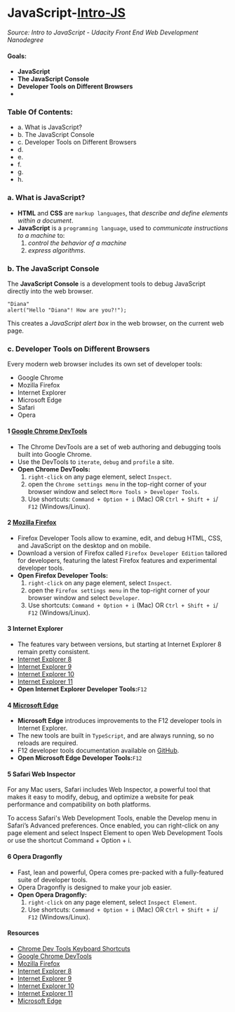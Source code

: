 # JavaScript-[Intro-JS](-Intro-to-JavaScript)
_Source: Intro to JavaScript - Udacity Front End Web Development Nanodegree_

#### Goals:
- __JavaScript__
- __The JavaScript Console__
- __Developer Tools on Different Browsers__
- 

### Table Of Contents:
- a. What is JavaScript?
- b. The JavaScript Console
- c. Developer Tools on Different Browsers
- d. 
- e. 
- f. 
- g. 
- h. 

### a. What is JavaScript?
- __HTML__ and __CSS__ are `markup languages`, that _describe and define elements within a document_. 
- __JavaScript__ is a `programming language`, used to _communicate instructions to a machine_ to:
    1) _control the behavior of a machine_ 
    2) _express algorithms_.

### b. The JavaScript Console
The __JavaScript Console__ is a development tools to debug JavaScript directly into the web browser.
```
"Diana"
alert("Hello "Diana"! How are you?!");
```
This creates a _JavaScript alert box_ in the web browser, on the current web page.

### c. Developer Tools on Different Browsers
Every modern web browser includes its own set of developer tools:
- Google Chrome
- Mozilla Firefox
- Internet Explorer
- Microsoft Edge
- Safari
- Opera

#### 1 [Google Chrome DevTools](https://developers.google.com/web/tools/chrome-devtools/)
- The Chrome DevTools are a set of web authoring and debugging tools built into Google Chrome. 
- Use the DevTools to `iterate`, `debug` and `profile` a site. 
- __Open Chrome DevTools:__
  1) `right-click` on any page element, select `Inspect`. 
  2) open the `Chrome settings menu` in the top-right corner of your browser window and select `More Tools > Developer Tools`. 
  3) Use shortcuts: `Command + Option + i` (Mac) OR `Ctrl + Shift + i`/ `F12` (Windows/Linux).

#### 2 [Mozilla Firefox](https://developer.mozilla.org/en-US/docs/Tools)
- Firefox Developer Tools allow to examine, edit, and debug HTML, CSS, and JavaScript on the desktop and on mobile. 
- Download a version of Firefox called `Firefox Developer Edition` tailored for developers, featuring the latest Firefox features and experimental developer tools. 
- __Open Firefox Developer Tools:__
  1) `right-click` on any page element, select `Inspect`. 
  2) open the `Firefox settings menu` in the top-right corner of your browser window and select `Developer`. 
  3) Use shortcuts: `Command + Option + i` (Mac) OR `Ctrl + Shift + i`/ `F12` (Windows/Linux).

#### 3 Internet Explorer
- The features vary between versions, but starting at Internet Explorer 8 remain pretty consistent.
- [Internet Explorer 8](https://msdn.microsoft.com/en-us/library/dd565628.aspx)
- [Internet Explorer 9](https://docs.microsoft.com/en-us/previous-versions/windows/internet-explorer/ie-developer/samples/gg589512(v=vs.85))
- [Internet Explorer 10](https://docs.microsoft.com/en-us/previous-versions/windows/internet-explorer/ie-developer/dev-guides/hh673549(v=vs.85))
- [Internet Explorer 11](https://docs.microsoft.com/en-us/previous-versions/windows/internet-explorer/ie-developer/dev-guides/bg182636(v=vs.85))
- __Open Internet Explorer Developer Tools:__`F12`

#### 4 [Microsoft Edge]( https://docs.microsoft.com/en-gb/microsoft-edge/devtools-guide)
- __Microsoft Edge__ introduces improvements to the F12 developer tools in Internet Explorer. 
- The new tools are built in `TypeScript`, and are always running, so no reloads are required. 
- F12 developer tools documentation available on [GitHub](https://github.com/MicrosoftDocs/edge-developer). 
- __Open Microsoft Edge Developer Tools:__`F12`

#### 5 Safari Web Inspector
For any Mac users, Safari includes Web Inspector, a powerful tool that makes it easy to modify, debug, and optimize a website for peak performance and compatibility on both platforms. 

To access Safari's Web Development Tools, enable the Develop menu in Safari’s Advanced preferences. Once enabled, you can right-click on any page element and select Inspect Element to open Web Development Tools or use the shortcut Command + Option + i.

#### 6 Opera Dragonfly
- Fast, lean and powerful, Opera comes pre-packed with a fully-featured suite of developer tools. 
- Opera Dragonfly is designed to make your job easier. 
- __Open Opera Dragonfly:__
  1) `right-click` on any page element, select `Inspect Element`. 
  2) Use shortcuts: `Command + Option + i` (Mac) OR `Ctrl + Shift + i`/ `F12` (Windows/Linux).

#### Resources 
- [Chrome Dev Tools Keyboard Shortcuts](https://developers.google.com/web/tools/chrome-devtools/shortcuts)
- [Google Chrome DevTools](https://developers.google.com/web/tools/chrome-devtools/)
- [Mozilla Firefox](https://developer.mozilla.org/en-US/docs/Tools)
- [Internet Explorer 8](https://msdn.microsoft.com/en-us/library/dd565628.aspx)
- [Internet Explorer 9](https://docs.microsoft.com/en-us/previous-versions/windows/internet-explorer/ie-developer/samples/gg589512(v=vs.85))
- [Internet Explorer 10](https://docs.microsoft.com/en-us/previous-versions/windows/internet-explorer/ie-developer/dev-guides/hh673549(v=vs.85))
- [Internet Explorer 11](https://docs.microsoft.com/en-us/previous-versions/windows/internet-explorer/ie-developer/dev-guides/bg182636(v=vs.85))
- [Microsoft Edge]( https://docs.microsoft.com/en-gb/microsoft-edge/devtools-guide)

